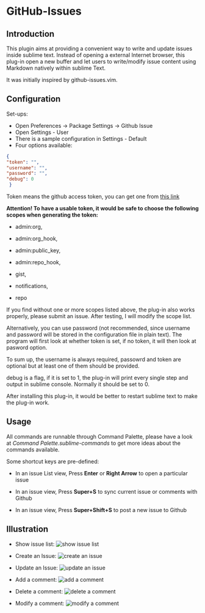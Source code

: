 # GitHub-Issues

## Introduction

This plugin aims at providing a convenient way to write and update issues inside sublime text. Instead of opening a external Internet browser, this plug-in open a new buffer and let users to write/modify issue content using Markdown natively within sublime Text.

It was initially inspired by github-issues.vim.


## Configuration

Set-ups:

- Open Preferences -> Package Settings -> Github Issue
- Open Settings - User
- There is a sample configuration in Settings - Default
- Four options available:

```json
{
"token": "",
"username": "",
"password": "",
"debug": 0
 }
```

Token means the github access token, you can get one from [this link](https://github.com/settings/tokens)

**Attention! To have a usable token, it would be safe to choose the following scopes when generating the token:**

- admin:org,

- admin:org_hook,

- admin:public_key,

- admin:repo_hook,

- gist,

- notifications,

- repo

If you find without one or more scopes listed above, the plug-in also works properly, please submit an issue. After testing, I will modify the scope list.

Alternatively, you can use password (not recommended, since username and password will be stored in the configuration file in plain text). The program will first look at whether token is set, if no token, it will then look at pasword option.

To sum up, the username is always required, passowrd and token are optional but at least one of them should be provided.

debug is a flag, if it is set to 1, the plug-in will print every single step and output in sublime console. Normally it should be set to 0.

After installing this plug-in, it would be better to restart sublime text to make the plug-in work.

## Usage

All commands are runnable through Command Palette, please have a look at *Command Palette.sublime-commands* to get more ideas about the commands available.

Some shortcut keys are pre-defined:

- In an issue List view, Press **Enter** or **Right Arrow** to open a particular issue

- In an issue view, Press **Super+S** to sync current issue or comments with Github

- In an issue view, Press **Super+Shift+S** to post a new issue to Github


## Illustration

- Show issue list:
![show issue list](https://www.scislab.com/static/media/uploads/blog/open_list.gif)

- Create an Issue:
![create an issue](https://www.scislab.com/static/media/uploads/blog/create_issue.gif)


- Update an Issue:
![update an issue](https://www.scislab.com/static/media/uploads/blog/update_issue.gif)


- Add a comment:
![add a comment](https://www.scislab.com/static/media/uploads/blog/add_comment.gif)

- Delete a comment:
![delete a comment](https://www.scislab.com/static/media/uploads/blog/delete_comment.gif)
- Modify a comment:
![modify a comment](https://www.scislab.com/static/media/uploads/blog/modi_comment.gif)




